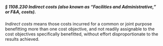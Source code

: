 ##### § 1108.230 Indirect costs (also known as “Facilities and Administrative,” or F&A, costs). #####

*Indirect costs* means those costs incurred for a common or joint purpose benefitting more than one cost objective, and not readily assignable to the cost objectives specifically benefitted, without effort disproportionate to the results achieved.